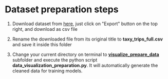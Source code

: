 # Dataset preparation steps

1. Download dataset from [here](https://data.cityofchicago.org/Transportation/Taxi-Trips-2021/9kgb-ykyt), just click on "Export" button on the top right, and download as csv file

2. Rename the downloaded file from its original title to **taxy_trips_full.csv** and save it inside this folder

3. Change your current directory on terminal to **[visualize_prepare_data](../visualize_prepare_data)** subfolder and execute the python script **data_visualization_preparation.py**. It will automatically generate the cleaned data for training models.
